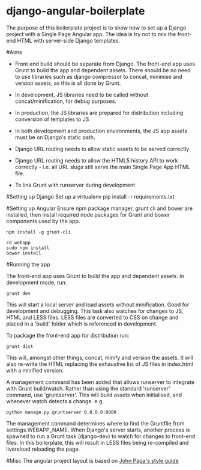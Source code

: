 django-angular-boilerplate
==========================

The purpose of this boilerplate project is to show how to set up a Django project with a Single Page Angular app. 
The idea is try not to mix the front-end HTML with server-side Django templates.

#Aims
* Front end build should be separate from Django. The front-end app uses Grunt to build the app and dependent assets.
There should be no need to use libraries such as django compressor to concat, minimise and version assets, 
as this is all done by Grunt.

* In development, JS libraries need to be called without concat/minification, for debug purposes.

* In production, the JS libraries are prepared for distribution including conversion of templates to JS

* In both development and production environments, the JS app assets must be on Django's static path.

* Django URL routing needs to allow static assets to be served correctly

* Django URL routing needs to allow the HTML5 history API to work correctly - 
i.e. all URL slugs still serve the main Single Page App HTML file.

* To link Grunt with runserver during development


#Setting up Django
Set up a virtualenv
pip install -r requirements.txt

#Setting up Angular
Ensure npm package manager, grunt cli and bower are installed, then install required node packages for Grunt and 
bower components used by the app.

    npm install -g grunt-cli
    
    cd webapp
    sudo npm install
    bower install

#Running the app

The front-end app uses Grunt to build the app and dependent assets. In development mode, run:

    grunt dev
    
This will start a local server and load assets without minification. Good for development and debugging. This task also
watches for changes to JS, HTML and LESS files. LESS files are converted to CSS on change and placed in a 'build' folder
which is referenced in development.

To package the front-end app for distribution run:

    grunt dist
    
This will, amongst other things, concat, minify and version the assets. It will also re-write the HTML replacing the
exhaustive list of JS files in index.html with a minified version.
 

A management command has been added that allows runserver to integrate with Grunt build/watch. Rather than using the 
standard 'runserver' command, use 'gruntserver'. This will build assets when initialised, 
and whenever watch detects a change. e.g.

    python manage.py gruntserver 0.0.0.0:8000
    
The management command determines where to find the Gruntfile from settings.WEBAPP_NAME. When Django's server starts,
another process is spawned to run a Grunt task (django-dev) to watch for changes to front-end files. In this boilerplate,
this will result in LESS files being re-compiled and livereload reloading the page.

#Misc
The angular project layout is based on [John Papa's style guide](https://github.com/johnpapa/angularjs-styleguide)


